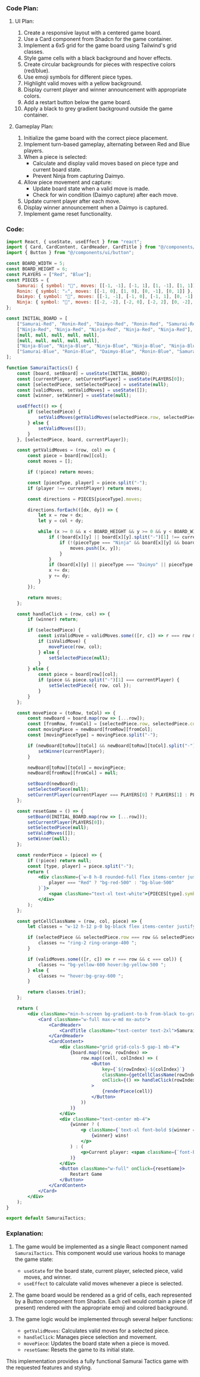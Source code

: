 ### Code Plan:

1. UI Plan:
   1. Create a responsive layout with a centered game board.
   2. Use a Card component from Shadcn for the game container.
   3. Implement a 6x5 grid for the game board using Tailwind's grid classes.
   4. Style game cells with a black background and hover effects.
   5. Create circular backgrounds for pieces with respective colors (red/blue).
   6. Use emoji symbols for different piece types.
   7. Highlight valid moves with a yellow background.
   8. Display current player and winner announcement with appropriate colors.
   9. Add a restart button below the game board.
   10. Apply a black to grey gradient background outside the game container.

2. Gameplay Plan:
   1. Initialize the game board with the correct piece placement.
   2. Implement turn-based gameplay, alternating between Red and Blue players.
   3. When a piece is selected:
       - Calculate and display valid moves based on piece type and current board state.
       - Prevent Ninja from capturing Daimyo.
   4. Allow piece movement and capture:
       - Update board state when a valid move is made.
       - Check for win condition (Daimyo capture) after each move.
   5. Update current player after each move.
   6. Display winner announcement when a Daimyo is captured.
   7. Implement game reset functionality.

### Code:

```jsx
import React, { useState, useEffect } from "react";
import { Card, CardContent, CardHeader, CardTitle } from "@/components/ui/card";
import { Button } from "@/components/ui/button";

const BOARD_WIDTH = 5;
const BOARD_HEIGHT = 6;
const PLAYERS = ["Red", "Blue"];
const PIECES = {
    Samurai: { symbol: "🤺", moves: [[-1, -1], [-1, 1], [1, -1], [1, 1]] },
    Ronin: { symbol: "⚔️", moves: [[-1, 0], [1, 0], [0, -1], [0, 1]] },
    Daimyo: { symbol: "👹", moves: [[-1, -1], [-1, 0], [-1, 1], [0, -1], [0, 1], [1, -1], [1, 0], [1, 1]] },
    Ninja: { symbol: "🥷", moves: [[-2, -2], [-2, 0], [-2, 2], [0, -2], [0, 2], [2, -2], [2, 0], [2, 2]] },
};

const INITIAL_BOARD = [
    ["Samurai-Red", "Ronin-Red", "Daimyo-Red", "Ronin-Red", "Samurai-Red"],
    ["Ninja-Red", "Ninja-Red", "Ninja-Red", "Ninja-Red", "Ninja-Red"],
    [null, null, null, null, null],
    [null, null, null, null, null],
    ["Ninja-Blue", "Ninja-Blue", "Ninja-Blue", "Ninja-Blue", "Ninja-Blue"],
    ["Samurai-Blue", "Ronin-Blue", "Daimyo-Blue", "Ronin-Blue", "Samurai-Blue"],
];

function SamuraiTactics() {
    const [board, setBoard] = useState(INITIAL_BOARD);
    const [currentPlayer, setCurrentPlayer] = useState(PLAYERS[0]);
    const [selectedPiece, setSelectedPiece] = useState(null);
    const [validMoves, setValidMoves] = useState([]);
    const [winner, setWinner] = useState(null);

    useEffect(() => {
        if (selectedPiece) {
            setValidMoves(getValidMoves(selectedPiece.row, selectedPiece.col));
        } else {
            setValidMoves([]);
        }
    }, [selectedPiece, board, currentPlayer]);

    const getValidMoves = (row, col) => {
        const piece = board[row][col];
        const moves = [];

        if (!piece) return moves;

        const [pieceType, player] = piece.split("-");
        if (player !== currentPlayer) return moves;

        const directions = PIECES[pieceType].moves;

        directions.forEach(([dx, dy]) => {
            let x = row + dx;
            let y = col + dy;

            while (x >= 0 && x < BOARD_HEIGHT && y >= 0 && y < BOARD_WIDTH) {
                if (!board[x][y] || board[x][y].split("-")[1] !== currentPlayer) {
                    if (!(pieceType === "Ninja" && board[x][y] && board[x][y].split("-")[0] === "Daimyo")) {
                        moves.push([x, y]);
                    }
                }
                if (board[x][y] || pieceType === "Daimyo" || pieceType === "Ninja") break;
                x += dx;
                y += dy;
            }
        });

        return moves;
    };

    const handleClick = (row, col) => {
        if (winner) return;

        if (selectedPiece) {
            const isValidMove = validMoves.some(([r, c]) => r === row && c === col);
            if (isValidMove) {
                movePiece(row, col);
            } else {
                setSelectedPiece(null);
            }
        } else {
            const piece = board[row][col];
            if (piece && piece.split("-")[1] === currentPlayer) {
                setSelectedPiece({ row, col });
            }
        }
    };

    const movePiece = (toRow, toCol) => {
        const newBoard = board.map(row => [...row]);
        const [fromRow, fromCol] = [selectedPiece.row, selectedPiece.col];
        const movingPiece = newBoard[fromRow][fromCol];
        const [movingPieceType] = movingPiece.split("-");

        if (newBoard[toRow][toCol] && newBoard[toRow][toCol].split("-")[0] === "Daimyo" && movingPieceType !== "Ninja") {
            setWinner(currentPlayer);
        }

        newBoard[toRow][toCol] = movingPiece;
        newBoard[fromRow][fromCol] = null;

        setBoard(newBoard);
        setSelectedPiece(null);
        setCurrentPlayer(currentPlayer === PLAYERS[0] ? PLAYERS[1] : PLAYERS[0]);
    };

    const resetGame = () => {
        setBoard(INITIAL_BOARD.map(row => [...row]));
        setCurrentPlayer(PLAYERS[0]);
        setSelectedPiece(null);
        setValidMoves([]);
        setWinner(null);
    };

    const renderPiece = (piece) => {
        if (!piece) return null;
        const [type, player] = piece.split("-");
        return (
            <div className={`w-8 h-8 rounded-full flex items-center justify-center ${
                player === "Red" ? "bg-red-500" : "bg-blue-500"
            }`}>
                <span className="text-xl text-white">{PIECES[type].symbol}</span>
            </div>
        );
    };

    const getCellClassName = (row, col, piece) => {
        let classes = "w-12 h-12 p-0 bg-black flex items-center justify-center ";

        if (selectedPiece && selectedPiece.row === row && selectedPiece.col === col) {
            classes += "ring-2 ring-orange-400 ";
        }

        if (validMoves.some(([r, c]) => r === row && c === col)) {
            classes += "bg-yellow-600 hover:bg-yellow-500 ";
        } else {
            classes += "hover:bg-gray-600 ";
        }

        return classes.trim();
    };

    return (
        <div className="min-h-screen bg-gradient-to-b from-black to-gray-800 flex items-center justify-center py-8">
            <Card className="w-full max-w-md mx-auto">
                <CardHeader>
                    <CardTitle className="text-center text-2xl">Samurai Tactics</CardTitle>
                </CardHeader>
                <CardContent>
                    <div className="grid grid-cols-5 gap-1 mb-4">
                        {board.map((row, rowIndex) =>
                            row.map((cell, colIndex) => (
                                <Button
                                    key={`${rowIndex}-${colIndex}`}
                                    className={getCellClassName(rowIndex, colIndex, cell)}
                                    onClick={() => handleClick(rowIndex, colIndex)}
                                >
                                    {renderPiece(cell)}
                                </Button>
                            ))
                        )}
                    </div>
                    <div className="text-center mb-4">
                        {winner ? (
                            <p className={`text-xl font-bold ${winner === "Red" ? "text-red-500" : "text-blue-500"}`}>
                                {winner} wins!
                            </p>
                        ) : (
                            <p>Current player: <span className={`font-bold ${currentPlayer === "Red" ? "text-red-500" : "text-blue-500"}`}>{currentPlayer}</span></p>
                        )}
                    </div>
                    <Button className="w-full" onClick={resetGame}>
                        Restart Game
                    </Button>
                </CardContent>
            </Card>
        </div>
    );
}

export default SamuraiTactics;
```

### Explanation:

1. The game would be implemented as a single React component named `SamuraiTactics`. This component would use various hooks to manage the game state:

   - `useState` for the board state, current player, selected piece, valid moves, and winner.
   - `useEffect` to calculate valid moves whenever a piece is selected.

2. The game board would be rendered as a grid of cells, each represented by a Button component from Shadcn. Each cell would contain a piece (if present) rendered with the appropriate emoji and colored background.

3. The game logic would be implemented through several helper functions:

   - `getValidMoves`: Calculates valid moves for a selected piece.
   - `handleClick`: Manages piece selection and movement.
   - `movePiece`: Updates the board state when a piece is moved.
   - `resetGame`: Resets the game to its initial state.

This implementation provides a fully functional Samurai Tactics game with the requested features and styling.